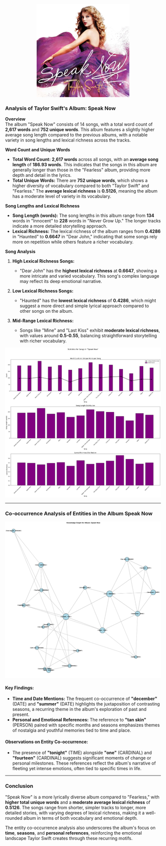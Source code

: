 <p align="center">
  <img src="https://github.com/amerchant23/MSDS-453-Final-Project/blob/main/Images/Album%20Art/SpeakNow.jpg" width="300" />
</p>

### Analysis of Taylor Swift's Album: Speak Now
**Overview**  
The album "Speak Now" consists of 14 songs, with a total word count of **2,617 words** and **752 unique words**. This album features a slightly higher average song length compared to the previous albums, with a notable variety in song lengths and lexical richness across the tracks.

**Word Count and Unique Words**  
- **Total Word Count:** **2,617 words** across all songs, with an **average song length** of **186.93 words**. This indicates that the songs in this album are generally longer than those in the "Fearless" album, providing more depth and detail in the lyrics.
- **Total Unique Words:** There are **752 unique words**, which shows a higher diversity of vocabulary compared to both "Taylor Swift" and "Fearless." The **average lexical richness** is **0.5126**, meaning the album has a moderate level of variety in its vocabulary.

**Song Lengths and Lexical Richness**  
- **Song Length (words):** The song lengths in this album range from **134** words in "Innocent" to **228** words in "Never Grow Up." The longer tracks indicate a more detailed storytelling approach.
- **Lexical Richness:** The lexical richness of the album ranges from **0.4286** in "Haunted" to **0.6647** in "Dear John," indicating that some songs rely more on repetition while others feature a richer vocabulary.

**Song Analysis**  
1. **High Lexical Richness Songs:**
   - "Dear John" has the **highest lexical richness** at **0.6647**, showing a more intricate and varied vocabulary. This song's complex language may reflect its deep emotional narrative.
   
2. **Low Lexical Richness Songs:**
   - "Haunted" has the **lowest lexical richness** of **0.4286**, which might suggest a more direct and simple lyrical approach compared to other songs on the album.

3. **Mid-Range Lexical Richness:**
   - Songs like "Mine" and "Last Kiss" exhibit **moderate lexical richness**, with values around **0.5-0.55**, balancing straightforward storytelling with richer vocabulary.

<p align="center">
  <img src="https://github.com/amerchant23/MSDS-453-Final-Project/blob/main/Images/Album%20Analysis%20Visuals/Album3.png" />
</p>

---

### Co-occurrence Analysis of Entities in the Album Speak Now

<p align="center">
  <img src="https://github.com/amerchant23/MSDS-453-Final-Project/blob/main/Images/Album%20Analysis%20Visuals/SpeakNow_entity_graph.png" />
</p>

#### Key Findings:
- **Time and Date Mentions:** The frequent co-occurrence of **"december"** (DATE) and **"summer"** (DATE) highlights the juxtaposition of contrasting seasons, a recurring theme in the album's exploration of past and present.
- **Personal and Emotional References:** The reference to **"tan skin"** (PERSON) paired with specific months and seasons emphasizes themes of nostalgia and youthful memories tied to time and place.

#### Observations on Entity Co-occurrence:
- The presence of **"tonight"** (TIME) alongside **"one"** (CARDINAL) and **"fourteen"** (CARDINAL) suggests significant moments of change or personal milestones. These references reflect the album's narrative of fleeting yet intense emotions, often tied to specific times in life.

---

### Conclusion  
"Speak Now" is a more lyrically diverse album compared to "Fearless," with **higher total unique words** and a **moderate average lexical richness** of **0.5126**. The songs range from shorter, simpler tracks to longer, more detailed stories, with varying degrees of lexical richness, making it a well-rounded album in terms of both vocabulary and emotional depth.

The entity co-occurrence analysis also underscores the album's focus on **time**, **seasons**, and **personal references**, reinforcing the emotional landscape Taylor Swift creates through these recurring motifs.
